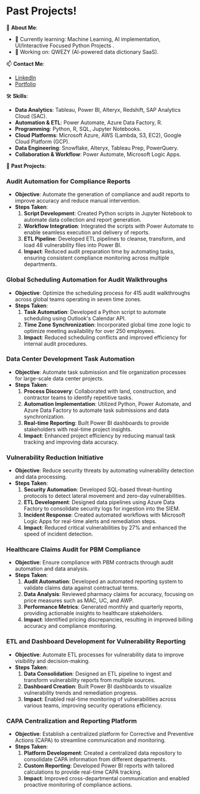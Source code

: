 # Past Projects! 

🌟 **About Me**:
- 🌱 Currently learning:  Machine Learning, AI implementation, UI/Interactive Focused Python Projects .
- 🔭 Working on: QWEZY (AI-powered data dictionary SaaS).

📫 **Contact Me**:
- [LinkedIn]()
- [Portfolio](https://rasuldataviz.wixsite.com/rasuldataviz)

🛠️ **Skills**:
- **Data Analytics**: Tableau, Power BI, Alteryx, Redshift, SAP Analytics Cloud (SAC).
- **Automation & ETL**: Power Automate, Azure Data Factory, R.
- **Programming**: Python, R, SQL, Jupyter Notebooks.
- **Cloud Platforms**: Microsoft Azure, AWS (Lambda, S3, EC2), Google Cloud Platform (GCP).
- **Data Engineering**: Snowflake, Alteryx, Tableau Prep, PowerQuery.
- **Collaboration & Workflow**: Power Automate, Microsoft Logic Apps.

  
🚀 **Past Projects**:

### **Audit Automation for Compliance Reports**
- **Objective**: Automate the generation of compliance and audit reports to improve accuracy and reduce manual intervention.
- **Steps Taken**:
  1. **Script Development**: Created Python scripts in Jupyter Notebook to automate data collection and report generation.
  2. **Workflow Integration**: Integrated the scripts with Power Automate to enable seamless execution and delivery of reports.
  3. **ETL Pipeline**: Developed ETL pipelines to cleanse, transform, and load 48 vulnerability files into Power BI.
  4. **Impact**: Reduced audit preparation time by automating tasks, ensuring consistent compliance monitoring across multiple departments.

### **Global Scheduling Automation for Audit Walkthroughs**
- **Objective**: Optimize the scheduling process for 415 audit walkthroughs across global teams operating in seven time zones.
- **Steps Taken**:
  1. **Task Automation**: Developed a Python script to automate scheduling using Outlook's Calendar API.
  2. **Time Zone Synchronization**: Incorporated global time zone logic to optimize meeting availability for over 250 employees.
  3. **Impact**: Reduced scheduling conflicts and improved efficiency for internal audit procedures.

### **Data Center Development Task Automation**
- **Objective**: Automate task submission and file organization processes for large-scale data center projects.
- **Steps Taken**:
  1. **Process Discovery**: Collaborated with land, construction, and contractor teams to identify repetitive tasks.
  2. **Automation Implementation**: Utilized Python, Power Automate, and Azure Data Factory to automate task submissions and data synchronization.
  3. **Real-time Reporting**: Built Power BI dashboards to provide stakeholders with real-time project insights.
  4. **Impact**: Enhanced project efficiency by reducing manual task tracking and improving data accuracy.

### **Vulnerability Reduction Initiative**
- **Objective**: Reduce security threats by automating vulnerability detection and data processing.
- **Steps Taken**:
  1. **Security Automation**: Developed SQL-based threat-hunting protocols to detect lateral movement and zero-day vulnerabilities.
  2. **ETL Development**: Designed data pipelines using Azure Data Factory to consolidate security logs for ingestion into the SIEM.
  3. **Incident Response**: Created automated workflows with Microsoft Logic Apps for real-time alerts and remediation steps.
  4. **Impact**: Reduced critical vulnerabilities by 27% and enhanced the speed of incident detection.

### **Healthcare Claims Audit for PBM Compliance**
- **Objective**: Ensure compliance with PBM contracts through audit automation and data analysis.
- **Steps Taken**:
  1. **Audit Automation**: Developed an automated reporting system to validate claims data against contractual terms.
  2. **Data Analysis**: Reviewed pharmacy claims for accuracy, focusing on price measures such as MAC, UC, and AWP.
  3. **Performance Metrics**: Generated monthly and quarterly reports, providing actionable insights to healthcare stakeholders.
  4. **Impact**: Identified pricing discrepancies, resulting in improved billing accuracy and compliance monitoring.

### **ETL and Dashboard Development for Vulnerability Reporting**
- **Objective**: Automate ETL processes for vulnerability data to improve visibility and decision-making.
- **Steps Taken**:
  1. **Data Consolidation**: Designed an ETL pipeline to ingest and transform vulnerability reports from multiple sources.
  2. **Dashboard Creation**: Built Power BI dashboards to visualize vulnerability trends and remediation progress.
  3. **Impact**: Enabled real-time monitoring of vulnerabilities across various teams, improving security operations efficiency.
  
### **CAPA Centralization and Reporting Platform**
- **Objective**: Establish a centralized platform for Corrective and Preventive Actions (CAPA) to streamline communication and monitoring.
- **Steps Taken**:
  1. **Platform Development**: Created a centralized data repository to consolidate CAPA information from different departments.
  2. **Custom Reporting**: Developed Power BI reports with tailored calculations to provide real-time CAPA tracking.
  3. **Impact**: Improved cross-departmental communication and enabled proactive monitoring of compliance actions.

          
